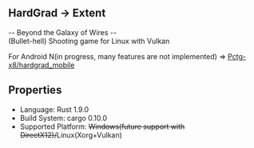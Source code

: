 HardGrad -> Extent
---

-- Beyond the Galaxy of Wires --  
(Bullet-hell) Shooting game for Linux with Vulkan

For Android N(in progress, many features are not implemented) => [Pctg-x8/hardgrad_mobile](https://github.com/Pctg-x8/hardgrad_mobile)

## Properties

- Language: Rust 1.9.0
- Build System: cargo 0.10.0
- Supported Platform: ~~Windows(future support with DirectX12)/~~Linux(Xorg+Vulkan)
